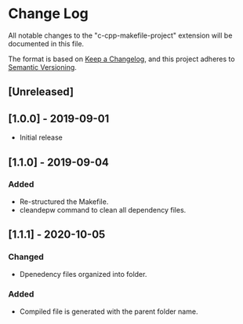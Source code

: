 # Change Log

All notable changes to the "c-cpp-makefile-project" extension will be documented in this file.

The format is based on [Keep a Changelog](https://keepachangelog.com/en/1.0.0/),
and this project adheres to [Semantic Versioning](https://semver.org/spec/v2.0.0.html).

## [Unreleased]

## [1.0.0] - 2019-09-01
- Initial release

## [1.1.0] - 2019-09-04
### Added
- Re-structured the Makefile.
- cleandepw command to clean all dependency files.
## [1.1.1] - 2020-10-05
### Changed
 - Dpenedency files organized into folder.
### Added
 - Compiled file is generated with the parent folder name.